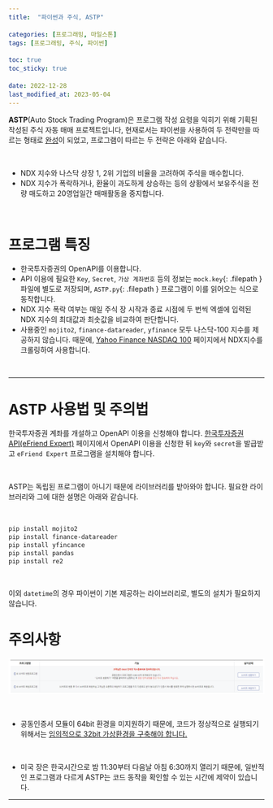 ```yaml
---
title:  "파이썬과 주식, ASTP"

categories: [프로그래밍, 마일스톤]
tags: [프로그래밍, 주식, 파이썬]

toc: true
toc_sticky: true
 
date: 2022-12-28
last_modified_at: 2023-05-04
---
```


<!-- 개요 작성 -->
**ASTP**(Auto Stock Trading Program)은 프로그램 작성 요령을 익히기 위해 기획된 작성된 주식 자동 매매 프로젝트입니다, 현재로서는 파이썬을 사용하여 두 전략만을 따르는 형태로 [완성](https://github.com/kiw6024/ASTP)이 되었고, 프로그램이 따르는 두 전략은 아래와 같습니다.

<br>

- NDX 지수와 나스닥 상장 1, 2위 기업의 비율을 고려하여 주식을 매수합니다.
- NDX 지수가 폭락하거나, 환율이 과도하게 상승하는 등의 상황에서 보유주식을 전량 매도하고 20영업일간 매매활동을 중지합니다.

<br>

# 프로그램 특징

- 한국투자증권의 OpenAPI를 이용합니다.
- API 이용에 필요한 `Key`, `Secret`, `가상 계좌번호` 등의 정보는 `mock.key`{: .filepath } 파일에 별도로 저장되며, `ASTP.py`{: .filepath } 프로그램이 이를 읽어오는 식으로 동작합니다.
- NDX 지수 폭락 여부는 매일 주식 장 시작과 종료 시점에 두 번씩 엑셀에 입력된 NDX 지수의 최대값과 최솟값을 비교하여 판단합니다.
- 사용중인 `mojito2`, `finance-datareader`, `yfinance` 모두 나스닥-100 지수를 제공하지 않습니다. 때문에, [Yahoo Finance NASDAQ 100](https://finance.yahoo.com/quote/%5ENDX/) 페이지에서 NDX지수를 크롤링하여 사용합니다.

<br>

---

# ASTP 사용법 및 주의법

한국투자증권 계좌를 개설하고 OpenAPI 이용을 신청해야 합니다. [한국투자증권 API(eFriend Expert)](https://www.truefriend.com/main/customer/systemdown/OpenAPI.jsp?cmd=TF04ea01200) 페이지에서 OpenAPI 이용을 신청한 뒤 `key`와 `secret`을 발급받고 `eFriend Expert` 프로그램을 설치해야 합니다.

<br>

ASTP는 독립된 프로그램이 아니기 때문에 라이브러리를 받아와야 합니다. 필요한 라이브러리와 그에 대한 설명은 아래와 같습니다.

<br>

```terminal
pip install mojito2
pip install finance-datareader
pip install yfincance
pip install pandas
pip install re2
```

<br>

이외 `datetime`의 경우 파이썬이 기본 제공하는 라이브러리로, 별도의 설치가 필요하지 않습니다.

# 주의사항

![no64bit](/assets/img/2022-12-28-ASTP/no64bit.png)

<br>

- 공동인증서 모듈이 64bit 환경을 미지원하기 때문에, 코드가 정상적으로 실행되기 위해서는 [임의적으로 32bit 가상환경을 구축해야 합니다.](https://kiw6024.github.io/posts/32bit/)

<br>

- 미국 장은 한국시간으로 밤 11:30부터 다음날 아침 6:30까지 열리기 때문에, 일반적인 프로그램과 다르게 ASTP는 코드 동작을 확인할 수 있는 시간에 제약이 있습니다.

---

<!--
# 프로젝트 진행을 통해 알게 된 점

API 연결 방식에 OCX, COM, DLL 등이 있음. (한투는 OCX)
OCX (OLE Control Extension) is a file format that contains reusable software components, which can be used to create custom user interfaces and add functionality to applications. These components are also known as ActiveX controls.

- [mojito](https://pypi.org/project/mojito2/)는 한국투자증권의 RestAPI 기반의 OpenAPI에 대한 통합 파이썬 레퍼 모듈입니. 라이브러리명이 모히또인 이유가 재미있는데, 공식 설명으로는 이 라이브러리가 통합 모듈이기도 하고 돈 벌어서 몰디브가서 모히토 한 잔 하자는 의미도 있다고 한다.
- [yfincance](https://pypi.org/project/yfinance/)는 나스닥에 상장된 시가총액 1위 기업과 2위 기업에 대한 데이터를 불러오기 위해 사용한다.
- [FinanceDataReader](https://github.com/financedata-org/FinanceDataReader)는 OpenAPI의 기능을 보조하기 위한 수단으로, 시가총액 상위 10개 기업 데이터를 얻어오기 위해 사용한다.
- [pandas](https://pandas.pydata.org/)는 엑셀 데이터를 읽어오기 위해 사용한다.
- [re](https://docs.python.org/3/library/re.html)는 파이썬 정규식을 사용하기 위해 사용한다.

-->